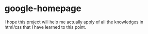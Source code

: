 # google-homepage
I hope this project will help me actually apply of all the knowledges in html/css that I have learned to this point.